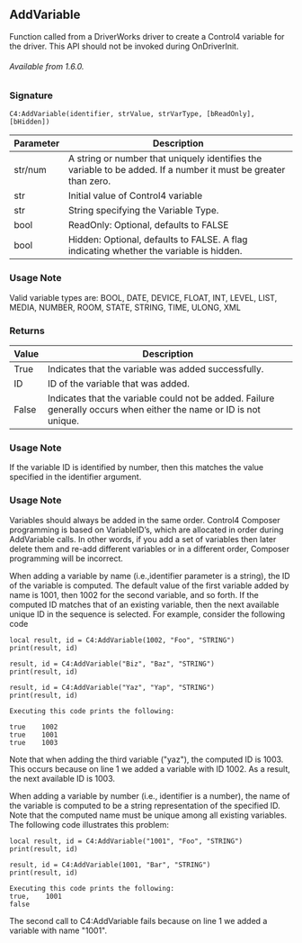 ## AddVariable

Function called from a DriverWorks driver to create a Control4 variable for the driver. This API should not be invoked during OnDriverInit.

###### Available from 1.6.0.

### Signature

`C4:AddVariable(identifier, strValue, strVarType, [bReadOnly], [bHidden]) `

| Parameter | Description |
| --- | --- |
| str/num | A string or number that uniquely identifies the variable to be added. If a number it must be greater than zero. |
| str | Initial value of Control4 variable |
| str | String specifying the Variable Type. |
| bool | ReadOnly: Optional, defaults to FALSE |
| bool | Hidden: Optional, defaults to FALSE.  A flag indicating whether the variable is hidden. 

### Usage Note

Valid variable types are: BOOL, DATE, DEVICE, FLOAT, INT, LEVEL, LIST, MEDIA, NUMBER, ROOM, STATE, STRING, TIME, ULONG, XML


### Returns

| Value | Description |
| --- | --- |
| True | Indicates that the variable was added successfully. |
| ID | ID of the variable that was added. |
| False | Indicates that the variable could not be added. Failure generally occurs when either the name or ID is not unique.

### Usage Note

If the variable ID is identified by number, then this matches the value specified in the identifier argument.


### Usage Note

Variables should always be added in the same order. Control4 Composer programming is based on VariableID’s, which are allocated in order during AddVariable calls. In other words, if you add a set of variables then later delete them and re-add different variables or in a different order, Composer programming will be incorrect.

When adding a variable by name (i.e.,identifier parameter is a string), the ID of the variable is computed. The default value of the first variable added by name is 1001, then 1002 for the second variable, and so forth. If the computed ID matches that of an existing variable, then the next available unique ID in the sequence is selected. For example, consider the following code

```
local result, id = C4:AddVariable(1002, "Foo", "STRING")
print(result, id)
 
result, id = C4:AddVariable("Biz", "Baz", "STRING")
print(result, id)
 
result, id = C4:AddVariable("Yaz", "Yap", "STRING")
print(result, id)
```

```
Executing this code prints the following:
```

```
true    1002
true    1001
true    1003
```

Note that when adding the third variable ("yaz"), the computed ID is 1003. This occurs because on line 1 we added a variable with ID 1002. As a result, the next available ID is 1003.

When adding a variable by number (i.e., identifier is a number), the name of the variable is computed to be a string representation of the specified ID. Note that the computed name must be unique among all existing variables. The following code illustrates this problem:

```
local result, id = C4:AddVariable("1001", "Foo", "STRING")
print(result, id)

result, id = C4:AddVariable(1001, "Bar", "STRING")
print(result, id)
﻿
Executing this code prints the following:
true,    1001
false
```

The second call to C4:AddVariable fails because on line 1 we added a variable with name "1001".